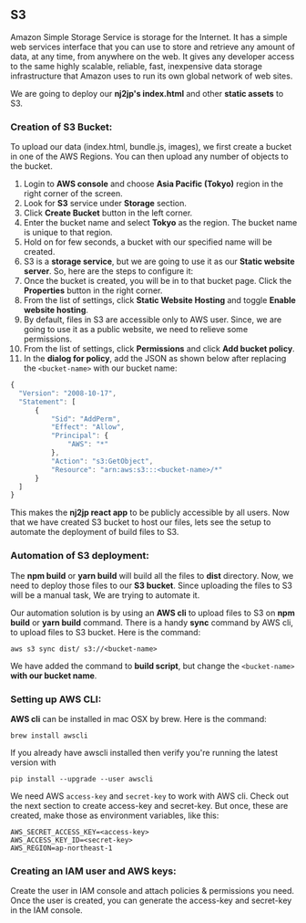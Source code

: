 ## S3
Amazon Simple Storage Service is storage for the Internet. It has a simple web services interface that you can use to store and retrieve any amount of data, at any time, from anywhere on the web. It gives any developer access to the same highly scalable, reliable, fast, inexpensive data storage infrastructure that Amazon uses to run its own global network of web sites.

We are going to deploy our **nj2jp's index.html** and other **static assets** to S3.

### Creation of S3 Bucket:
To upload our data (index.html, bundle.js, images), we first create a bucket in one of the AWS Regions. You can then upload any number of objects to the bucket.

1. Login to **AWS console** and choose **Asia Pacific (Tokyo)** region in the right corner of the screen.
2. Look for **S3** service under **Storage** section.
3. Click **Create Bucket** button in the left corner.
4. Enter the bucket name and select **Tokyo** as the region. The bucket name is unique to that region.
5. Hold on for few seconds, a bucket with our specified name will be created.
6. S3 is a **storage service**, but we are going to use it as our **Static website server**. So, here are the steps to configure it:
  1. Once the bucket is created, you will be in to that bucket page. Click the **Properties** button in the right corner.
  2. From the list of settings, click **Static Website Hosting** and toggle **Enable website hosting**.
  3. By default, files in S3 are accessible only to AWS user. Since, we are going to use it as a public website, we need to relieve some permissions.
  4. From the list of settings, click **Permissions** and click **Add bucket policy**.
  5. In the **dialog for policy**, add the JSON as shown below after replacing the ```<bucket-name>``` with our bucket name:
  ```js
  {
  	"Version": "2008-10-17",
  	"Statement": [
  		{
  			"Sid": "AddPerm",
  			"Effect": "Allow",
  			"Principal": {
  				"AWS": "*"
  			},
  			"Action": "s3:GetObject",
  			"Resource": "arn:aws:s3:::<bucket-name>/*"
  		}
  	]
  }  
  ```

This makes the **nj2jp react app** to be publicly accessible by all users. Now that we have created S3 bucket to host our files, lets see the setup to automate the deployment of build files to S3.

### Automation of S3 deployment:
The **npm build** or **yarn build** will build all the files to **dist** directory. Now, we need to deploy those files to our **S3 bucket**. Since uploading the files to S3 will be a manual task, We are trying to automate it.

Our automation solution is by using an **AWS cli** to upload files to S3 on **npm build** or **yarn build** command. There is a handy **sync** command by AWS cli, to upload files to S3 bucket. Here is the command:

```
aws s3 sync dist/ s3://<bucket-name>
```

We have added the command to **build script**, but change the ```<bucket-name>``` **with our bucket name**.

### Setting up AWS CLI:
**AWS cli** can be installed in mac OSX by brew. Here is the command:
```
brew install awscli
```
If you already have awscli installed then verify you're running the latest version with
```
pip install --upgrade --user awscli
```

We need AWS ```access-key``` and ```secret-key``` to work with AWS cli. Check out the next section to create access-key and secret-key. But once, these are created, make those as environment variables, like this:

```
AWS_SECRET_ACCESS_KEY=<access-key>
AWS_ACCESS_KEY_ID=<secret-key>
AWS_REGION=ap-northeast-1
```

### Creating an IAM user and AWS keys:
Create the user in IAM console and attach policies & permissions you need. Once the user is created, you can generate the access-key and secret-key in the IAM console.
